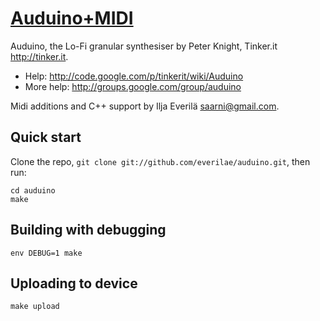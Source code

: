 [Auduino+MIDI](http://github.com/everilae/auduino/)
===================================================

Auduino, the Lo-Fi granular synthesiser by Peter Knight, Tinker.it http://tinker.it.

* Help: http://code.google.com/p/tinkerit/wiki/Auduino
* More help: http://groups.google.com/group/auduino

Midi additions and C++ support by Ilja Everilä <saarni@gmail.com>.

Quick start
-----------

Clone the repo, `git clone git://github.com/everilae/auduino.git`, then run:

```
cd auduino
make
```

Building with debugging
-----------------------

```
env DEBUG=1 make
```

Uploading to device
-------------------

```
make upload
```

